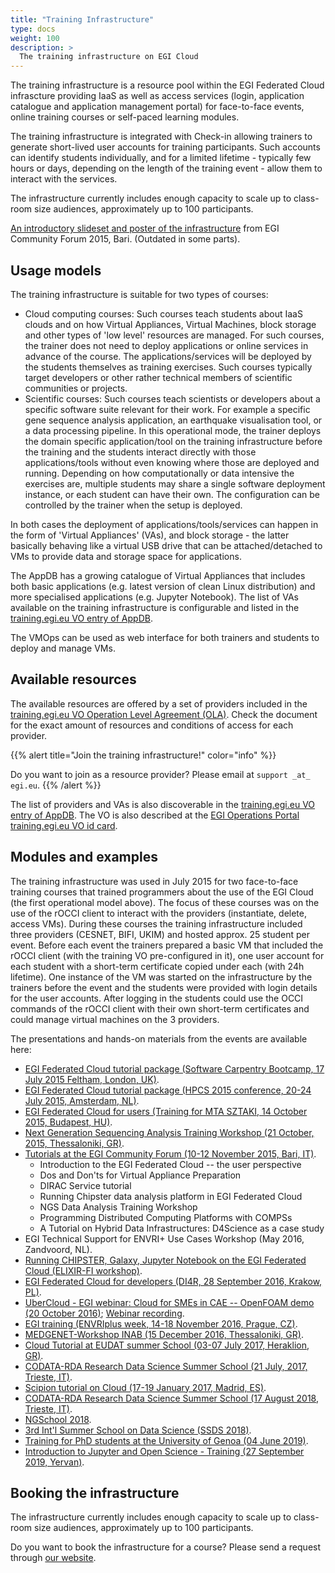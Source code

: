 ```yaml
---
title: "Training Infrastructure"
type: docs
weight: 100
description: >
  The training infrastructure on EGI Cloud
---
```


The training infrastructure is a resource pool within the EGI Federated
Cloud infrascture providing IaaS as well as access services (login,
application catalogue and application management portal) for
face-to-face events, online training courses or self-paced learning
modules.

The training infrastructure is integrated with Check-in allowing
trainers to generate short-lived user accounts for training
participants. Such accounts can identify students individually, and for
a limited lifetime - typically few hours or days, depending on the
length of the training event - allow them to interact with the services.

The infrastructure currently includes enough capacity to scale up to
class-room size audiences, approximately up to 100 participants.

[An introductory slideset and poster of the
infrastructure](https://indico.egi.eu/indico/contributionDisplay.py?contribId=122&confId=2544)
from EGI Community Forum 2015, Bari. (Outdated in some parts).

## Usage models

The training infrastructure is suitable for two types of courses:

- Cloud computing courses: Such courses teach students about IaaS
  clouds and on how Virtual Appliances, Virtual Machines, block
  storage and other types of 'low level' resources are managed. For
  such courses, the trainer does not need to deploy applications or
  online services in advance of the course. The applications/services
  will be deployed by the students themselves as training exercises.
  Such courses typically target developers or other rather technical
  members of scientific communities or projects.
- Scientific courses: Such courses teach scientists or developers
  about a specific software suite relevant for their work. For example
  a specific gene sequence analysis application, an earthquake
  visualisation tool, or a data processing pipeline. In this
  operational mode, the trainer deploys the domain specific
  application/tool on the training infrastructure before the training
  and the students interact directly with those applications/tools
  without even knowing where those are deployed and running. Depending
  on how computationally or data intensive the exercises are, multiple
  students may share a single software deployment instance, or each
  student can have their own. The configuration can be controlled by
  the trainer when the setup is deployed.

In both cases the deployment of applications/tools/services can happen
in the form of 'Virtual Appliances' (VAs), and block storage - the
latter basically behaving like a virtual USB drive that can be
attached/detached to VMs to provide data and storage space for
applications.

The AppDB has a growing catalogue of Virtual Appliances that includes
both basic applications (e.g. latest version of clean Linux
distribution) and more specialised applications (e.g. Jupyter Notebook).
The list of VAs available on the training infrastructure is configurable
and listed in the [training.egi.eu VO entry of
AppDB](https://appdb.egi.eu/store/vo/training.egi.eu).

The VMOps can be used as web interface for both trainers and students to
deploy and manage VMs.

## Available resources

The available resources are offered by a set of providers included in
the [training.egi.eu VO Operation Level Agreement
(OLA)](https://documents.egi.eu/document/2768). Check the document for
the exact amount of resources and conditions of access for each
provider.

{{% alert title="Join the training infrastructure!" color="info" %}}

Do you want to join as a resource provider? Please email at
`support _at_ egi.eu`.
{{% /alert %}}

The list of providers and VAs is also discoverable in the
[training.egi.eu VO entry of
AppDB](https://appdb.egi.eu/store/vo/training.egi.eu). The VO is also
described at the [EGI Operations Portal training.egi.eu VO id
card](http://operations-portal.egi.eu/vo/view/voname/training.egi.eu).

## Modules and examples

The training infrastructure was used in July 2015 for two face-to-face
training courses that trained programmers about the use of the EGI Cloud
(the first operational model above). The focus of these courses was on
the use of the rOCCI client to interact with the providers (instantiate,
delete, access VMs). During these courses the training infrastructure
included three providers (CESNET, BIFI, UKIM) and hosted approx. 25
student per event. Before each event the trainers prepared a basic VM
that included the rOCCI client (with the training VO pre-configured in
it), one user account for each student with a short-term certificate
copied under each (with 24h lifetime). One instance of the VM was
started on the infrastructure by the trainers before the event and the
students were provided with login details for the user accounts. After
logging in the students could use the OCCI commands of the rOCCI client
with their own short-term certificates and could manage virtual machines
on the 3 providers.

The presentations and hands-on materials from the events are available
here:

- [EGI Federated Cloud tutorial package (Software Carpentry Bootcamp,
  17 July 2015 Feltham, London,
  UK)](https://documents.egi.eu/document/2551).
- [EGI Federated Cloud tutorial package (HPCS 2015 conference, 20-24
  July 2015, Amsterdam, NL)](https://documents.egi.eu/document/2553).
- [EGI Federated Cloud for users (Training for MTA SZTAKI, 14 October
  2015, Budapest, HU)](https://documents.egi.eu/document/2622).
- [Next Generation Sequencing Analysis Training Workshop (21 October,
  2015, Thessaloniki, GR)](https://documents.egi.eu/document/2641).
- [Tutorials at the EGI Community Forum (10-12 November 2015, Bari,
  IT)](https://indico.egi.eu/indico/internalPage.py?pageId=7&confId=2544).
  - Introduction to the EGI Federated Cloud -- the user perspective
  - Dos and Don\'ts for Virtual Appliance Preparation
  - DIRAC Service tutorial
  - Running Chipster data analysis platform in EGI Federated Cloud
  - NGS Data Analysis Training Workshop
  - Programming Distributed Computing Platforms with COMPSs
  - A Tutorial on Hybrid Data Infrastructures: D4Science as a case
    study
- EGI Technical Support for ENVRI+ Use Cases Workshop (May 2016,
  Zandvoord, NL).
- [Running CHIPSTER, Galaxy, Jupyter Notebook on the EGI Federated
  Cloud (ELIXIR-FI workshop)](https://documents.egi.eu/document/2822).
- [EGI Federated Cloud for developers (DI4R, 28 September 2016,
  Krakow,
  PL)](https://www.digitalinfrastructures.eu/content/egi-federated-cloud-developers).
- [UberCloud - EGI webinar: Cloud for SMEs in CAE -- OpenFOAM demo (20
  October 2016)](https://www.egi.eu/blog/egi-and-ubercloud-webinar-for-smes-cae-openfoam-demo-20oct2016/);
  [Webinar recording](https://www.youtube.com/watch?v=DU6LghOtrFs&feature=youtu.be).
- [EGI training (ENVRIplus week, 14-18 November 2016, Prague,
  CZ)](https://documents.egi.eu/document/3005).
- [MEDGENET-Workshop INAB (15 December 2016, Thessaloniki,
  GR)](http://tinyurl.com/medgenet).
- [Cloud Tutorial at EUDAT summer School (03-07 July 2017, Heraklion,
  GR)](https://www.eudat.eu/eudat-summer-school).
- [CODATA-RDA Research Data Science Summer School (21 July, 2017,
  Trieste, IT)](https://documents.egi.eu/document/3168).
- [Scipion tutorial on Cloud (17-19 January 2017, Madrid,
  ES)](http://i2pc.es/instruct-course-on-image-processing-for-electron-microscopy-in-the-cloud-madrid-january-17-19-2018/).
- [CODATA-RDA Research Data Science Summer School (17 August 2018,
  Trieste,
  IT)](https://documents.egi.eu/public/ShowDocument?docid=3349).
- [NGSchool 2018](https://ngschool.eu/).
- [3rd Int\'l Summer School on Data Science
  (SSDS 2018)](https://sites.google.com/site/ssdatascience2018/).
- [Training for PhD students at the University of Genoa (04
  June 2019)](http://dottorato.dicca.unige.it/eng/schede_corsi_2019/eScience%20new%20information%20technologies%20for%20research.pdf).
- [Introduction to Jupyter and Open Science - Training (27 September
  2019, Yervan)](http://go.egi.eu/eapec2019).

## Booking the infrastructure

The infrastructure currently includes enough capacity to scale up to
class-room size audiences, approximately up to 100 participants.

Do you want to book the infrastructure for a course? Please send a
request through [our website](https://www.egi.eu/services/training-infrastructure/).
